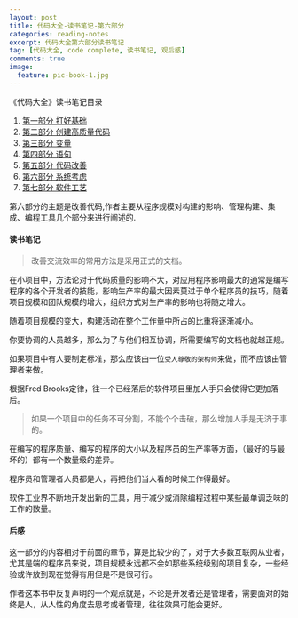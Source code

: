 ```yaml
---
layout: post
title: 代码大全-读书笔记-第六部分
categories: reading-notes
excerpt: 代码大全第六部分读书笔记
tag: [代码大全, code complete, 读书笔记, 观后感]
comments: true
image:
  feature: pic-book-1.jpg
---
```


《代码大全》读书笔记目录

1. [第一部分 打好基础](http://www.whysodiao.com/reading-notes/code-complete-note-part-1/)
2. [第二部分 创建高质量代码](http://www.whysodiao.com/reading-notes/code-complete-note-part-2/)
3. [第三部分 变量](http://www.whysodiao.com/reading-notes/code-complete-note-part-3/)
4. [第四部分 语句](http://www.whysodiao.com/reading-notes/code-complete-note-part-4/)
5. [第五部分 代码改善](http://www.whysodiao.com/reading-notes/code-complete-note-part-5/)
6. [第六部分 系统考虑](http://www.whysodiao.com/reading-notes/code-complete-note-part-6/)
7. [第七部分 软件工艺](http://www.whysodiao.com/reading-notes/code-complete-note-part-7/)

第六部分的主题是改善代码,作者主要从程序规模对构建的影响、管理构建、集成、编程工具几个部分来进行阐述的.

#### 读书笔记

>改善交流效率的常用方法是采用正式的文档。

在小项目中，方法论对于代码质量的影响不大，对应用程序影响最大的通常是编写程序的各个开发者的技能，影响生产率的最大因素莫过于单个程序员的技巧，随着项目规模和团队规模的增大，组织方式对生产率的影响也将随之增大。

随着项目规模的变大，构建活动在整个工作量中所占的比重将逐渐减小。

你要协调的人员越多，那么为了与他们相互协调，所需要编写的文档也就越正规。

如果项目中有人要制定标准，那么应该由一位`受人尊敬的架构师`来做，而不应该由管理者来做。

根据Fred Brooks定律，往一个已经落后的软件项目里加人手只会使得它更加落后。

>如果一个项目中的任务不可分割，不能个个击破，那么增加人手是无济于事的。

在编写的程序质量、编写的程序的大小以及程序员的生产率等方面，（最好的与最坏的）都有一个数量级的差异。

程序员和管理者人员都是人，再把他们当人看的时候工作得最好。

软件工业界不断地开发出新的工具，用于减少或消除编程过程中某些最单调乏味的工作的数量。

#### 后感

这一部分的内容相对于前面的章节，算是比较少的了，对于大多数互联网从业者，尤其是端的程序员来说，项目规模永远都不会如那些系统级别的项目复杂，一些经验或许放到现在觉得有用但是不是很可行。

作者这本书中反复声明的一个观点就是，不论是开发者还是管理者，需要面对的始终是人，从人性的角度去思考或者管理，往往效果可能会更好。

